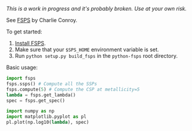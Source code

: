 *This is a work in progress and it's probably broken. Use at your own risk.*

See [FSPS](https://www.cfa.harvard.edu/~cconroy/FSPS.html) by Charlie Conroy.

To get started:

1. [Install FSPS](https://www.cfa.harvard.edu/~cconroy/FSPS.html).
2. Make sure that your `$SPS_HOME` environment variable is set.
3. Run `python setup.py build_fsps` in the `python-fsps` root directory.

Basic usage:

```python
import fsps
fsps.ssps() # Compute all the SSPs
fsps.compute(5) # Compute the CSP at metallicity=5
lambda = fsps.get_lambda()
spec = fsps.get_spec()

import numpy as np
import matplotlib.pyplot as pl
pl.plot(np.log10(lambda), spec)
```

